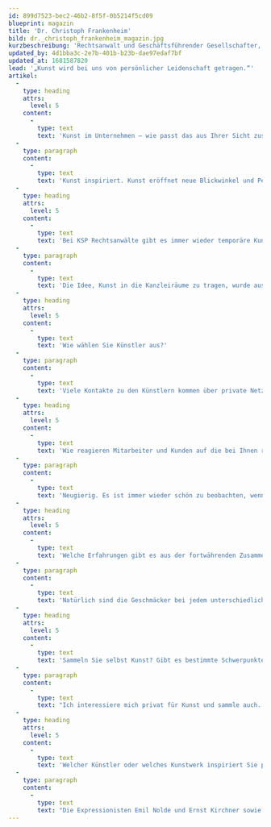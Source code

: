```yaml
---
id: 899d7523-bec2-46b2-8f5f-0b5214f5cd09
blueprint: magazin
title: 'Dr. Christoph Frankenheim'
bild: dr._christoph_frankenheim_magazin.jpg
kurzbeschreibung: 'Rechtsanwalt und Geschäftsführender Gesellschafter, KSP Rechtsanwälte'
updated_by: 4d1bba3c-2e7b-401b-b23b-dae97edaf7bf
updated_at: 1681587820
lead: '„Kunst wird bei uns von persönlicher Leidenschaft getragen.“'
artikel:
  -
    type: heading
    attrs:
      level: 5
    content:
      -
        type: text
        text: 'Kunst im Unternehmen – wie passt das aus Ihrer Sicht zusammen?'
  -
    type: paragraph
    content:
      -
        type: text
        text: 'Kunst inspiriert. Kunst eröffnet neue Blickwinkel und Perspektiven. Kunst befruchtet Unternehmen in kreativer Hinsicht. Daher ergänzen sich Kunst und Wirtschaft aus meiner Sicht auch so gut, da sie beim Betrachter, den Mitarbeitern, Emotionen weckt, die wiederum im täglichen Arbeitsprozess zu neuen Ideen führen kann.'
  -
    type: heading
    attrs:
      level: 5
    content:
      -
        type: text
        text: 'Bei KSP Rechtsanwälte gibt es immer wieder temporäre Kunstausstellungen. Wie kam es dazu, gibt es eine bestimmte Ausrichtung?'
  -
    type: paragraph
    content:
      -
        type: text
        text: 'Die Idee, Kunst in die Kanzleiräume zu tragen, wurde aus der persönlichen Leidenschaft für Kunst geboren. Dabei war uns allerdings von Anfang an wichtig, dass der Künstler eine Beziehung zu Hamburg haben sollte. In unseren Ausstellungen verfolgen wir keine bestimmten Stile und Richtungen, sondern versuchen, Hamburger Künstlern in unseren Räumlichkeiten eine Plattform zu geben.'
  -
    type: heading
    attrs:
      level: 5
    content:
      -
        type: text
        text: 'Wie wählen Sie Künstler aus?'
  -
    type: paragraph
    content:
      -
        type: text
        text: 'Viele Kontakte zu den Künstlern kommen über private Netzwerke, wie zum Beispiel zu unserem aktuellen Künstler Roberto Spadoni, den ich bereits viele Jahre gut kenne und von dem zwei kleinere Arbeiten in meinem Büro stehen.'
  -
    type: heading
    attrs:
      level: 5
    content:
      -
        type: text
        text: 'Wie reagieren Mitarbeiter und Kunden auf die bei Ihnen regelmäßig ausgestellte Kunst?'
  -
    type: paragraph
    content:
      -
        type: text
        text: 'Neugierig. Es ist immer wieder schön zu beobachten, wenn wir eine neue Ausstellung in unseren Räumen haben, wie unsere Mitarbeiter vor den Werken stehen und miteinander diskutieren und reden. Das ist das Schöne an Kunst. Sie polarisiert und ist daher ein wunderbarer Aufhänger, um miteinander ins Gespräch zu kommen – sowohl mit Mandanten als auch den eigenen Mitarbeitern.'
  -
    type: heading
    attrs:
      level: 5
    content:
      -
        type: text
        text: 'Welche Erfahrungen gibt es aus der fortwährenden Zusammenarbeit mit Künstlern? Gibt es hier auch einmal unterschiedliche Ansichten zu Ausstellungen?'
  -
    type: paragraph
    content:
      -
        type: text
        text: 'Natürlich sind die Geschmäcker bei jedem unterschiedlich, und nicht jedes Kunstwerk kommt gleich gut an. Wir lassen den Künstlern bei der Gestaltung aber auch weitestgehend freie Hand, sodass alle Ausstellungen bislang für alle Beteiligten sehr zufriedenstellend verliefen.'
  -
    type: heading
    attrs:
      level: 5
    content:
      -
        type: text
        text: 'Sammeln Sie selbst Kunst? Gibt es bestimmte Schwerpunkte, wo kaufen Sie Kunst?'
  -
    type: paragraph
    content:
      -
        type: text
        text: "Ich interessiere mich privat für Kunst und sammle auch. Insbesondere faszinieren mich der Expressionismus rund um die Gruppe „Die Brücke“, \_aber auch Zeichnungen und moderne, zeitgenössische figürliche Kunst. Teilweise erwerbe ich durch private Beziehungen direkt beim Künstler oder sonst beim Kunst-Fachhandel."
  -
    type: heading
    attrs:
      level: 5
    content:
      -
        type: text
        text: 'Welcher Künstler oder welches Kunstwerk inspiriert Sie persönlich ganz besonders?'
  -
    type: paragraph
    content:
      -
        type: text
        text: "Die Expressionisten Emil Nolde und Ernst Kirchner sowie die Bildhauer Hans Arp und Ernst Barlach sowie der zeitgenössische Bildhauer Stephan Balkenhol faszinieren mich immer wieder neu. Bei meinem letzten Museumsbesuch haben mich die Werke von Alexey Jawlensky „Mystischer Kopf: Asconeser Kopf (1918)“ und „Der singende Mann (1928)“ von Ernst Barlach so richtig begeistert.\_"
---
```

